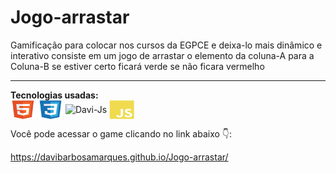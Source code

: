 # Jogo-arrastar

Gamificação para colocar nos cursos da EGPCE e deixa-lo mais dinâmico e interativo consiste em um jogo de arrastar o elemento da coluna-A para a Coluna-B se estiver certo ficará verde se não ficara vermelho
<hr>
<div>
  <strong>Tecnologias usadas:</strong><br>
  
  <img align="center" alt="Davi-HTML" height="30" width="40" src="https://raw.githubusercontent.com/devicons/devicon/master/icons/html5/html5-original.svg">
  <img align="center" alt="Davi-CSS" height="30" width="40" src="https://raw.githubusercontent.com/devicons/devicon/master/icons/css3/css3-original.svg">
  <img align="center" alt="Davi-Js" height="35" width="40" src="https://cdn.jsdelivr.net/gh/devicons/devicon/icons/bootstrap/bootstrap-original.svg" />
  <img align="center" alt="Davi-Js" height="30" width="40" src="https://raw.githubusercontent.com/devicons/devicon/master/icons/javascript/javascript-plain.svg">
  
  <p>Você pode acessar o game clicando no link abaixo 👇:</p>
  <a href="https://davibarbosamarques.github.io/Jogo-arrastar/">https://davibarbosamarques.github.io/Jogo-arrastar/</a>
</div>

